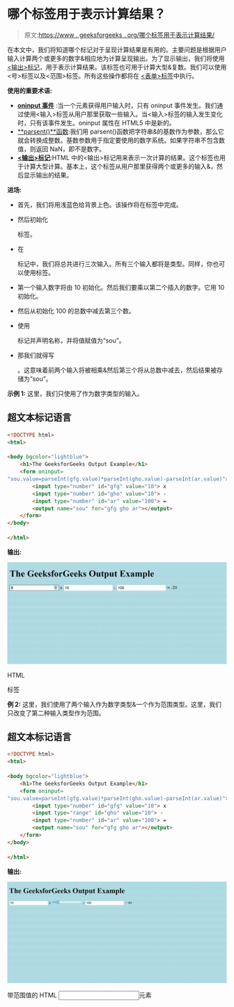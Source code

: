 # 哪个标签用于表示计算结果？

> 原文:[https://www . geeksforgeeks . org/哪个标签用于表示计算结果/](https://www.geeksforgeeks.org/which-tag-is-used-for-representing-the-result-of-a-calculation/)

在本文中，我们将知道哪个标记对于呈现计算结果是有用的。主要问题是根据用户输入计算两个或更多的数字&相应地为计算呈现输出。为了显示输出，我们将使用 [<输出>标记](https://www.geeksforgeeks.org/html-output-tag/)，用于表示计算结果。该标签也可用于计算大型&复数。我们可以使用<号>标签以及<范围>标签。所有这些操作都将在 [<表单>标签](https://www.geeksforgeeks.org/html-form-tag/)中执行。

**使用的重要术语:**

*   [**oninput 事件**](https://www.geeksforgeeks.org/html-oninput-event-attribute/) :当一个元素获得用户输入时，只有 oninput 事件发生。我们通过使用<输入>标签从用户那里获取一些输入。当<输入>标签的输入发生变化时，只有该事件发生。oninput 属性在 HTML5 中是新的。
*   [**parsent()**函数](https://www.geeksforgeeks.org/javascript-parseint-function/):我们用 parsent()函数把字符串&的基数作为参数，那么它就会转换成整数。基数参数用于指定要使用的数字系统。如果字符串不包含数值，则返回 NaN，即不是数字。
*   [**<输出>标记**](https://www.geeksforgeeks.org/html-output-tag/#:~:text=The%20tag%20in%20HTML,Attention%20reader!):HTML 中的<输出>标记用来表示一次计算的结果。这个标签也用于计算大型计算。基本上，这个标签从用户那里获得两个或更多的输入&，然后显示输出的结果。

**进场:**

*   首先，我们将用浅蓝色给背景上色。该操作将在标签中完成。
*   然后初始化

    <form>标签。</form>

*   在

    <form>标记中，我们将总共进行三次输入。所有三个输入都将是<number>类型。同样，你也可以使用<range>标签。</range></number></form>

*   第一个输入数字将由 10 初始化。然后我们要乘以第二个插入的数字。它用 10 初始化。
*   然后从初始化 100 的总数中减去第三个数。
*   使用

    <output>标记并声明名称，并将值赋值为“sou”。</output>

*   那我们就得写

    <form oninput="”sou.value=parseInt(gfg.value)*parseInt(gho.value)-parseInt(ar.value)”">。这意味着前两个输入将被相乘&然后第三个将从总数中减去，然后结果被存储为“sou”。</form>

**示例 1:** 这里，我们只使用了作为数字类型的输入。

## 超文本标记语言

```html
<!DOCTYPE html>
<html>

<body bgcolor="lightblue">
    <h1>The GeeksforGeeks Output Example</h1>
    <form oninput=
"sou.value=parseInt(gfg.value)*parseInt(gho.value)-parseInt(ar.value)">
        <input type="number" id="gfg" value="10"> x
        <input type="number" id="gho" value="10"> -
        <input type="number" id="ar" value="100"> =
        <output name="sou" for="gfg gho ar"></output>
    </form>
</body>

</html>
```

**输出:**

![](img/b68ef0128cb53fd39d827b7252eb613e.png)

HTML

<output>标签</output>

**例 2:** 这里，我们使用了两个输入作为数字类型&一个作为范围类型。这里，我们只改变了第二种输入类型作为范围。

## 超文本标记语言

```html
<!DOCTYPE html>
<html>

<body bgcolor="lightblue">
    <h1>The GeeksforGeeks Output Example</h1>
    <form oninput=
"sou.value=parseInt(gfg.value)*parseInt(gho.value)-parseInt(ar.value)">
        <input type="number" id="gfg" value="10"> x
        <input type="range" id="gho" value="10"> -
        <input type="number" id="ar" value="100"> =
        <output name="sou" for="gfg gho ar"></output>
    </form>
</body>

</html>
```

**输出:**

![](img/a95f802395db6885589f6e762683c785.png)

带范围值的 HTML <input>元素